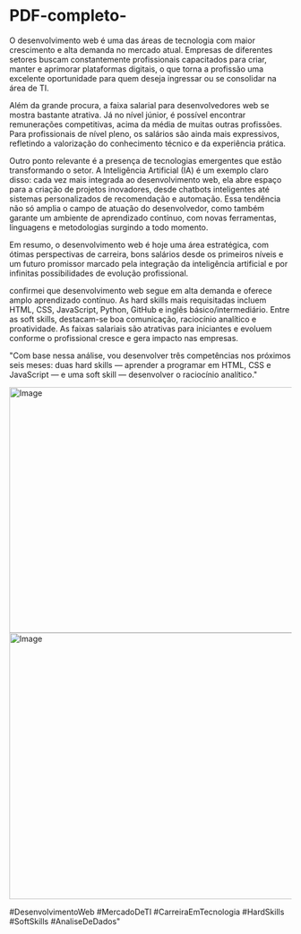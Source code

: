 # PDF-completo-

O desenvolvimento web é uma das áreas de tecnologia com maior crescimento e alta demanda no mercado atual. Empresas de diferentes setores buscam constantemente profissionais capacitados para criar, manter e aprimorar plataformas digitais, o que torna a profissão uma excelente oportunidade para quem deseja ingressar ou se consolidar na área de TI.

Além da grande procura, a faixa salarial para desenvolvedores web se mostra bastante atrativa. Já no nível júnior, é possível encontrar remunerações competitivas, acima da média de muitas outras profissões. Para profissionais de nível pleno, os salários são ainda mais expressivos, refletindo a valorização do conhecimento técnico e da experiência prática.

Outro ponto relevante é a presença de tecnologias emergentes que estão transformando o setor. A Inteligência Artificial (IA) é um exemplo claro disso: cada vez mais integrada ao desenvolvimento web, ela abre espaço para a criação de projetos inovadores, desde chatbots inteligentes até sistemas personalizados de recomendação e automação. Essa tendência não só amplia o campo de atuação do desenvolvedor, como também garante um ambiente de aprendizado contínuo, com novas ferramentas, linguagens e metodologias surgindo a todo momento.

Em resumo, o desenvolvimento web é hoje uma área estratégica, com ótimas perspectivas de carreira, bons salários desde os primeiros níveis e um futuro promissor marcado pela integração da inteligência artificial e por infinitas possibilidades de evolução profissional.

confirmei que desenvolvimento web segue em alta demanda e oferece amplo aprendizado contínuo. As hard skills mais requisitadas incluem HTML, CSS, JavaScript, Python, GitHub e inglês básico/intermediário. Entre as soft skills, destacam-se boa comunicação, raciocínio analítico e proatividade. As faixas salariais são atrativas para iniciantes e evoluem conforme o profissional cresce e gera impacto nas empresas.

"Com base nessa análise, vou desenvolver três competências nos próximos seis meses: duas hard skills — aprender a programar em HTML, CSS e JavaScript — e uma soft skill — desenvolver o raciocínio analítico."

<img width="856" height="439" alt="Image" src="https://github.com/user-attachments/assets/f3f4bb70-001d-4daf-a426-1a0077ed1407" />
<img width="847" height="476" alt="Image" src="https://github.com/user-attachments/assets/b28be606-b3db-4c66-9c27-6c14e05d722b" />

#DesenvolvimentoWeb #MercadoDeTI #CarreiraEmTecnologia #HardSkills #SoftSkills #AnaliseDeDados"
